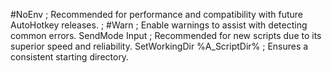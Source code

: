 #NoEnv  ; Recommended for performance and compatibility with future AutoHotkey releases.
; #Warn  ; Enable warnings to assist with detecting common errors.
SendMode Input  ; Recommended for new scripts due to its superior speed and reliability.
SetWorkingDir %A_ScriptDir%  ; Ensures a consistent starting directory.

<!f::
Send, Entschuldigung

return

<!e::
Send, é

return

<!h::
Send, herzlichen Glückwunsch
return

<!s::
Send, ß

return

<!u::
Send, ü

return

<!a::
Send, ä

return

<!o::
Send, ö

return



<!+4::
Send, €

return


<!+o::
Send, Ö

return

<!+u::
Send, Ü

return

<!+a::
Send, Ä

return
